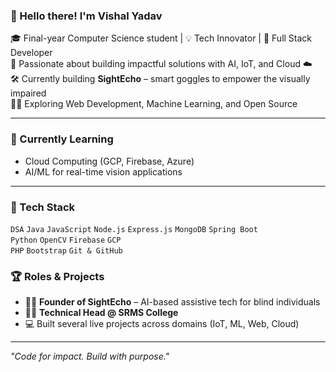 ### 👋 Hello there! I'm Vishal Yadav 

🎓 Final-year Computer Science student | 💡 Tech Innovator | 🔧 Full Stack Developer  
🚀 Passionate about building impactful solutions with AI, IoT, and Cloud ☁️  
🛠️ Currently building **SightEcho** – smart goggles to empower the visually impaired  
👨‍💻 Exploring Web Development, Machine Learning, and Open Source

---

### 🌱 Currently Learning
- Cloud Computing (GCP, Firebase, Azure)
- AI/ML for real-time vision applications

---
### 🧠 Tech Stack
`DSA` `Java` `JavaScript` `Node.js` `Express.js` `MongoDB` `Spring Boot`  
`Python` `OpenCV` `Firebase` `GCP`  
`PHP` `Bootstrap` `Git & GitHub`

### 🏆 Roles & Projects
- 🧑‍🔬 **Founder of SightEcho** – AI-based assistive tech for blind individuals  
- 👨‍💼 **Technical Head @ SRMS College**  
- 💻 Built several live projects across domains (IoT, ML, Web, Cloud)

---


_"Code for impact. Build with purpose."_

